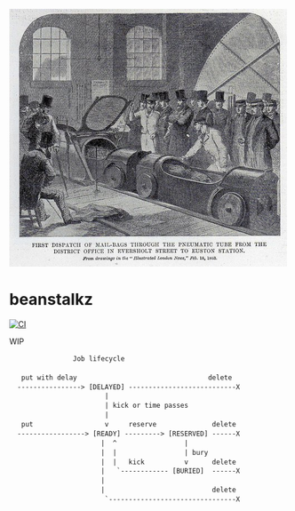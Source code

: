 ![](_logo/1p0c_8c0637.jpg)

# beanstalkz
[![CI](https://github.com/g41797/beanstalkz/actions/workflows/ci.yml/badge.svg)](https://github.com/g41797/beanstalkz/actions/workflows/ci.yml)


WIP


```txt
                Job lifecycle   
   
   put with delay                                 delete             
  ----------------> [DELAYED] ---------------------------X
                        |     
                        | kick or time passes
                        |              
   put                  v     reserve              delete
  -----------------> [READY] ---------> [RESERVED] ------X
                       |  ^                 |  
                       |  |                 | bury
                       |  |   kick          v      delete
                       |   `------------ [BURIED]  ------X    
                       |                  
                       |                           delete
                        `--------------------------------X
```


<br />
